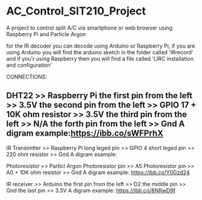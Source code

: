 # AC_Control_SIT210_Project
A project to control split A/C via smartphone or web browser using Raspberry Pi and Particle Argon

for the IR decoder you can decode using Arduino or Raspberry Pi, if you are using Arduino you will find the arduino sketch in the folder called 'IRrecord' and if you'r using Raspberry then you will find a file called 'LIRC installation and configuration' 




CONNECTIONS:


DHT22 >> Raspberry Pi
    the first pin from the left  >>  3.5V
    the second pin from the left >>  GPIO 17 + 10K ohm resistor >> 3.5V 
    the third pin from the left  >>  N/A
    the forth pin from the left  >>  Gnd
    A digram example:https://ibb.co/sWFPrhX
 -------------------------------- 
IR Transimtter >> Raspberry Pi
    long leged pin >> GPIO 4
    short leged pin >> 220 ohm resistor >> Gnd
    A digram example: 
  
Photoresistor >> Particl Argon
   Photoresistor pin >> A5
   Photoresistor pin >> A0 + 10K ohm resistor >> Gnd
   A digram example: https://ibb.co/Y0Gzd24

 
IR receiver >> Arduino 
   the first pin from the left >> D2
   the middle pin >> Gnd
   the last pin >> 3.5V
   A digram example: https://ibb.co/8NRwD9f
